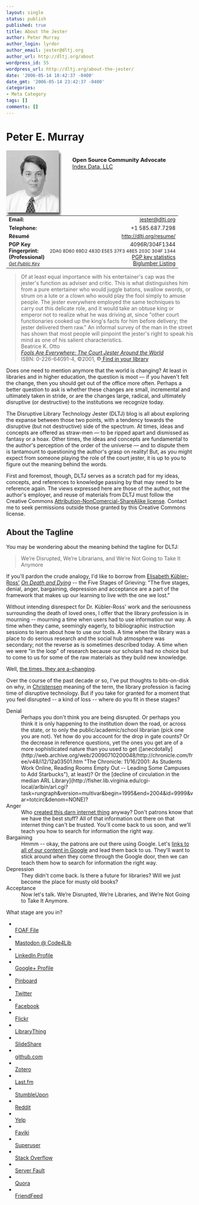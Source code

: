 ```yaml
---
layout: single
status: publish
published: true
title: About the Jester
author: Peter Murray
author_login: lyrdor
author_email: jester@dltj.org
author_url: http://dltj.org/about
wordpress_id: 55
wordpress_url: http://dltj.org/about-the-jester/
date: '2006-05-14 18:42:37 -0400'
date_gmt: '2006-05-14 23:42:37 -0400'
categories:
- Meta Category
tags: []
comments: []
---
```

<h1>Peter E. Murray</h1>
<div class="about-main-left">
<img src="/wp-content/uploads/2006/05/pmurray.jpg" height="175" width="150" style="float: left; padding-right: 2em;" alt="Picture of Peter Murray" /><br />
<span style="font-weight: bold; font-size: 105%">Open Source Community Advocate</span><br /><span style="font-size: 105%"><a href="https://indexdata.com/" title="Index Data homepage">Index Data, LLC</a></span>
<table style="border:0px">
<tr>
<td><b>Email:</b></td>
<td align="right"><a href="mailto:jester@dltj.org">jester@dltj.org</a></td>
</tr>
<tr>
<td><b>Telephone:</b></td>
<td align="right">+1 585.687.7298</td>
</tr>
<tr>
<td><b>R&eacute;sum&eacute;</b></td>
<td align="right"><a href="/resume/" title="R&amp;eacute;sum&amp;eacute;: Peter E. Murray">http://dltj.org/resume/</a></td>
</tr>
<tr>
<td valign="top"><span style="line-height:100%;"><b>PGP Key<br />Fingerprint:<br />(Professional)</b></span><br /><a href="http://pgp.surfnet.nl:11371/pks/lookup?op=get&amp;search=0x48E5203C304F1344" style="font-size: 87%; font-style: italic;" title="PGP Public Key for Peter Murray">Get Public Key</a></td>
<td valign="top" align="right">4096R/304F1344<br /><span style="font-size: 85%">2DA0 8D60 69D2 483D E5E5  37F3 48E5 203C 304F 1344</span><br /><a href="https://pgp.cs.uu.nl/stats/48E5203C304F1344.html" title="PGP key statistics : Peter E. Murray">PGP key statistics</a><br /><a href="http://www.biglumber.com/x/web?qs=0x48E5203C304F1344" title="Biglumber public key display">Biglumber Listing</a></td>
</tr>
</table>
</div>

> Of at least equal importance with his entertainer's cap was the jester's function as adviser and critic. This is what distinguishes him from a pure entertainer who would juggle batons, swallow swords, or strum on a lute or a clown who would play the fool simply to amuse people. The jester everywhere employed the same techniques to carry out this delicate role, and it would take an obtuse king or emperor not to realize what he was driving at, since "other court functionaries cooked up the king's facts for him before delivery; the jester delivered them raw." An informal survey of the man in the street has shown that most people will pinpoint the jester's right to speak his mind as one of his salient characteristics.<br />
Beatrice K. Otto<br />
_[Fools Are Everywhere: The Court Jester Around the World](http://www.press.uchicago.edu/ucp/books/book/chicago/F/bo3615397.html)_<br>
ISBN: 0-226-64091-4, &copy;2001, [<img src="/wp-content/uploads/2005/12/libraries_worldcat.gif" alt="" width="12" height="11" border="0" />&nbsp;Find in your library](http://www.worldcat.org/title/fools-are-everywhere-the-court-jester-around-the-world/oclc/44425502)


Does one need to mention anymore that the world is changing?
At least in libraries and in higher education, the question is moot &mdash; if you haven't felt the change, then you should get out of the office more often.
Perhaps a better question to ask is whether these changes are small, incremental and ultimately taken in stride, or are the changes large, radical, and ultimately disruptive (or destructive) to the institutions we recognize today.

The Disruptive Library Technology Jester (DLTJ) blog is all about exploring the expanse between those two points, with a tendency towards the disruptive (but not destructive) side of the spectrum.
At times, ideas and concepts are offered as straw-men &mdash; to be ripped apart and dismissed as fantasy or a hoax.
Other times, the ideas and concepts are fundamental to the author's perception of the order of the universe &mdash; and to dispute them is tantamount to questioning the author's grasp on reality!
But, as you might expect from someone playing the role of the court jester, it is up to you to figure out the meaning behind the words.

First and foremost, though, DLTJ serves as a scratch pad for my ideas, concepts, and references to knowledge passing by that may need to be reference again.
The views expressed here are those of the author, not the author's employer, and reuse of materials from DLTJ must follow the Creative Commons <a href="http://creativecommons.org/licenses/by-nc-sa/2.5/" title="Creative Commons Deed">Attribution-NonComercial-ShareAlike license</a>.
Contact me to seek permissions outside those granted by this Creative Commons license.

## About the Tagline

You may be wondering about the meaning behind the tagline for DLTJ:

> We&rsquo;re Disrupted, We&rsquo;re Librarians, and We&rsquo;re Not Going to Take It Anymore

If you'll pardon the crude analogy, I'd like to borrow from [Elisabeth K&uuml;bler-Ross'](https://en.wikipedia.org/wiki/Elisabeth_K%C3%BCbler-Ross) [_On Death and Dying_](http://worldcatlibraries.org/wcpa/isbn/0684842238) -- the Five Stages of Grieving: "The five stages, denial, anger, bargaining, depression and acceptance are a part of the framework that makes up our learning to live with the one we lost."

Without intending disrespect for Dr. K&uuml;bler-Ross' work and the seriousness surrounding the death of loved ones, I offer that the library profession is in mourning -- mourning a time when users had to use information our way.
A time when they came, seemingly eagerly, to bibliographic instruction sessions to learn about how to use our tools.
A time when the library was a place to do serious research and the social hub atmosphere was secondary; not the reverse as is sometimes described today.
A time when we were "in the loop" of research because our scholars had no choice but to come to us for some of the raw materials as they build new knowledge.

Well, [the times, they are a-changing](http://www.bobdylan.com/us/songs/times.html "Bob Dylan: The Times They Are A-Changin&#039;").

Over the course of the past decade or so, I've put thoughts to bits-on-disk on why, in <a href="/category/christensen/">Christensen</a> meaning of the term, the library profession is facing time of disruptive technology.
But if you take for granted for a moment that you feel disrupted -- a kind of loss -- where do you fit in these stages?
<dl>
<dt>Denial</dt>
<dd>Perhaps you don't think you are being disrupted. Or perhaps you think it is only happening to the institution down the road, or across the state, or to only the public/academic/school librarian (pick one you are not). Yet how do you account for the drop in gate counts? Or the decrease in reference questions, yet the ones you get are of a more sophisticated nature than you used to get ([anecdotally](http://web.archive.org/web/20090710200048/http://chronicle.com/free/v48/i12/12a03501.htm "The Chronicle: 11/16/2001: As Students Work Online, Reading Rooms Empty Out -- Leading Some Campuses to Add Starbucks"), at least)? Or the [decline of circulation in the median ARL Library](http://fisher.lib.virginia.edu/cgi-local/arlbin/arl.cgi?task=rungraph&#038;version=multivar&#038;begin=1995&#038;end=2004&#038;id=9999&#038;var=totcirc&#038;denom=NONE)?</dd>
<dt>Anger</dt>
<dd>Who <a href="http://www.livinginternet.com/i/ii_summary.htm" title="Internet History One-Page Summary - How Invented, Created">created this darn internet thing</a> anyway?  Don't patrons know that we have the best stuff?  All of that information out there on that internet thing can't be trusted.  You'll come back to us soon, and we'll teach you how to search for information the right way.</dd>
<dt>Bargaining</dt>
<dd>Hmmm -- okay, the patrons are out there using Google.  Let's <a href="http://www.oclc.org/worldcat/open/" title="Open WorldCat program [OCLC - WorldCat on the Web]">links to all of our content in Google</a> and lead them back to us.  They'll want to stick around when they come through the Google door, then we can teach them how to search for information the right way.</dd>
<dt>Depression</dt>
<dd>They didn't come back.  Is there a future for libraries?  Will we just become the place for musty old books?</dd>
<dt>Acceptance</dt>
<dd>Now let's talk.  We&rsquo;re Disrupted, We&rsquo;re Libraries, and We&rsquo;re Not Going to Take It Anymore.</dd>
</dl>
<p>What stage are you in?</p>

<div class="about-main-right">
<ul class="a-c-B-F-Yf Qd">
<li>
      <img alt="" class="a-c-B-qg" src="//s2.googleusercontent.com/s2/favicons?alt=p&amp;domain=dltj.org"/>
<div class="a-c-B-h h">
        <a class="a-c-B-h-cj url" href="/foaf/#me" target="_blank" title="FOAF File">FOAF File</a>
      </div>
</li>
<li>
      <img alt="" class="a-c-B-qg" src="//s2.googleusercontent.com/s2/favicons?alt=p&amp;domain=code4lib.social"/>
<div class="a-c-B-h h">
        <a class="a-c-B-h-cj url" rel="me" href="https://code4lib.social/@dltj">Mastodon @ Code4Lib</a>
      </div>
</li>
<li>
      <img alt="" class="a-c-B-qg" src="//s2.googleusercontent.com/s2/favicons?alt=p&amp;domain=www.linkedin.com"/>
<div class="a-c-B-h h">
        <a class="a-c-B-h-cj url" href="http://www.linkedin.com/in/datagazetteer" rel="me" target="_blank" title="LinkedIn Profile">LinkedIn Profile</a>
      </div>
</li>
<li>
      <img alt="" class="a-c-B-qg" src="//s2.googleusercontent.com/s2/favicons?alt=p&amp;domain=plus.google.com"/>
<div class="a-c-B-h h">
        <a class="a-c-B-h-cj url" href="https://plus.google.com/103084946715077466195" rel="me" target="_blank" title="Google+ Profile">Google+ Profile</a>
      </div>
</li>
<li>
      <img alt="" class="a-c-B-qg" src="//s2.googleusercontent.com/s2/favicons?alt=p&amp;domain=pinboard.in"/>
<div class="a-c-B-h h">
        <a class="a-c-B-h-cj url" href="https://pinboard.in/u:dltj" rel="me" target="_blank" title="Pinboard Bookmarks">Pinboard</a>
      </div>
</li>
<li>
      <img alt="" class="a-c-B-qg" src="//s2.googleusercontent.com/s2/favicons?alt=p&amp;domain=twitter.com"/>
<div class="a-c-B-h h">
        <a class="a-c-B-h-cj url" href="http://twitter.com/datag" rel="me" target="_blank" title="Twitter - datag">Twitter</a>
      </div>
</li>
<li>
      <img alt="" class="a-c-B-qg" src="//s2.googleusercontent.com/s2/favicons?alt=p&amp;domain=www.facebook.com"/>
<div class="a-c-B-h h">
        <a class="a-c-B-h-cj url" href="http://www.facebook.com/people/Peter-Murray/39511436" rel="me" target="_blank" title="Facebook">Facebook</a>
      </div>
</li>
<li>
      <img alt="" class="a-c-B-qg" src="//s2.googleusercontent.com/s2/favicons?alt=p&amp;domain=www.flickr.com"/>
<div class="a-c-B-h h">
        <a class="a-c-B-h-cj url" href="http://www.flickr.com/photos/datagazetteer/" rel="me" target="_blank" title="Flickr - datagazetteer">Flickr</a>
      </div>
</li>
<li>
      <img alt="" class="a-c-B-qg" src="//s2.googleusercontent.com/s2/favicons?alt=p&amp;domain=www.librarything.com"/>
<div class="a-c-B-h h">
        <a class="a-c-B-h-cj url" href="http://www.librarything.com/profile/DataGazetteer" target="_blank" title="LibraryThing">LibraryThing</a>
      </div>
</li>
<li>
      <img alt="" class="a-c-B-qg" src="//s2.googleusercontent.com/s2/favicons?alt=p&amp;domain=www.slideshare.net"/>
<div class="a-c-B-h h">
        <a class="a-c-B-h-cj url" href="http://www.slideshare.net/datagazetteer" rel="me" target="_blank" title="SlideShare">SlideShare</a>
      </div>
</li>
<li>
      <img alt="" class="a-c-B-qg" src="//s2.googleusercontent.com/s2/favicons?alt=p&amp;domain=github.com"/>
<div class="a-c-B-h h">
        <a class="a-c-B-h-cj url" href="http://github.com/dltj" target="_blank" title="github.com">github.com</a>
      </div>
</li>
<li>
      <img alt="" class="a-c-B-qg" src="//s2.googleusercontent.com/s2/favicons?alt=p&amp;domain=zotero.org"/>
<div class="a-c-B-h h">
        <a class="a-c-B-h-cj url" href="http://zotero.org/users/683/items" target="_blank" title="Zotero">Zotero</a>
      </div>
</li>
<li>
      <img alt="" class="a-c-B-qg" src="//s2.googleusercontent.com/s2/favicons?alt=p&amp;domain=www.last.fm"/>
<div class="a-c-B-h h">
        <a class="a-c-B-h-cj url" href="http://www.last.fm/user/datagazetteer/" rel="me" target="_blank" title="Last.fm">Last.fm</a>
      </div>
</li>
<li>
      <img alt="" class="a-c-B-qg" src="//s2.googleusercontent.com/s2/favicons?alt=p&amp;domain=datagazetteer.stumbleupon.com"/>
<div class="a-c-B-h h">
        <a class="a-c-B-h-cj url" href="http://datagazetteer.stumbleupon.com" rel="me" target="_blank" title="StumbleUpon">StumbleUpon</a>
      </div>
</li>
<li>
      <img alt="" class="a-c-B-qg" src="//s2.googleusercontent.com/s2/favicons?alt=p&amp;domain=reddit.com"/>
<div class="a-c-B-h h">
        <a class="a-c-B-h-cj url" href="http://reddit.com/user/thejester" rel="me" target="_blank" title="Reddit">Reddit</a>
      </div>
</li>
<li>
      <img alt="" class="a-c-B-qg" src="//s2.googleusercontent.com/s2/favicons?alt=p&amp;domain=www.yelp.com"/>
<div class="a-c-B-h h">
        <a class="a-c-B-h-cj url" href="http://www.yelp.com/user_details?userid=vxA0f_jThaQt9ZakovwkOA" rel="me" target="_blank" title="Yelp">Yelp</a>
      </div>
</li>
<li>
      <img alt="" class="a-c-B-qg" src="//s2.googleusercontent.com/s2/favicons?alt=p&amp;domain=www.faviki.com"/>
<div class="a-c-B-h h">
        <a class="a-c-B-h-cj url" href="http://www.faviki.com//person/dltj/sort/date" target="_blank" title="http://www.faviki.com//person/dltj/sort/date">Faviki</a>
      </div>
</li>
<li>
      <img alt="" class="a-c-B-qg" src="//s2.googleusercontent.com/s2/favicons?alt=p&amp;domain=superuser.com"/>
<div class="a-c-B-h h">
        <a class="a-c-B-h-cj url" href="http://superuser.com/users/16551" target="_blank" title="http://superuser.com/users/16551">Superuser</a>
      </div>
</li>
<li>
      <img alt="" class="a-c-B-qg" src="//s2.googleusercontent.com/s2/favicons?alt=p&amp;domain=stackoverflow.com"/>
<div class="a-c-B-h h">
        <a class="a-c-B-h-cj url" href="http://stackoverflow.com/users/201674" target="_blank" title="http://stackoverflow.com/users/201674">Stack Overflow</a>
      </div>
</li>
<li>
      <img alt="" class="a-c-B-qg" src="//s2.googleusercontent.com/s2/favicons?alt=p&amp;domain=serverfault.com"/>
<div class="a-c-B-h h">
        <a class="a-c-B-h-cj url" href="http://serverfault.com/users/6548" target="_blank" title="http://serverfault.com/users/6548">Server Fault</a>
      </div>
</li>
<li>
      <img alt="" class="a-c-B-qg" src="//s2.googleusercontent.com/s2/favicons?alt=p&amp;domain=www.quora.com"/>
<div class="a-c-B-h h">
        <a class="a-c-B-h-cj url" href="http://www.quora.com/peter-murray-4" rel="me" target="_blank" title="Peter Murray">Quora</a>
      </div>
</li>
<li>
      <img alt="" class="a-c-B-qg" src="//s2.googleusercontent.com/s2/favicons?alt=p&amp;domain=friendfeed.com"/>
<div class="a-c-B-h h">
        <a class="a-c-B-h-cj url" href="http://friendfeed.com/dltj" rel="me" target="_blank" title="FriendFeed">FriendFeed</a>
      </div>
</li>
</ul>
</div>
